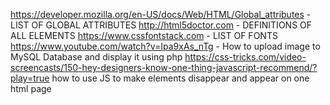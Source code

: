 
https://developer.mozilla.org/en-US/docs/Web/HTML/Global_attributes - LIST OF GLOBAL ATTRIBUTES
http://html5doctor.com - DEFINITIONS OF ALL ELEMENTS 
https://www.cssfontstack.com - LIST OF FONTS
https://www.youtube.com/watch?v=Ipa9xAs_nTg - How to upload image to MySQL Database and display it using php
https://css-tricks.com/video-screencasts/150-hey-designers-know-one-thing-javascript-recommend/?play=true how to use JS to make elements disappear and appear on one html page

